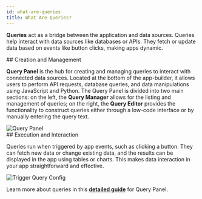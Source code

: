 ```yaml
---
id: what-are-queries
title: What Are Queries?
---
```


**Queries** act as a bridge between the application and data sources. Queries help interact with data sources like databases or APIs. They fetch or update data based on events like button clicks, making apps dynamic.

<div>
## Creation and Management

**Query Panel** is the hub for creating and managing queries to interact with connected data sources. Located at the bottom of the app-builder, it allows users to perform API requests, database queries, and data manipulations using JavaScript and Python. The Query Panel is divided into two main sections: on the left, the **Query Manager** allows for the listing and management of queries; on the right, the **Query Editor** provides the functionality to construct queries either through a low-code interface or by manually entering the query text.


<div style={{textAlign: 'center'}}>
    <img style={{padding: '10px'}} className="screenshot-full" src="/img/tooljet-concepts/what-are-queries/query-panel.png" alt="Query Panel" />
</div>

</div>

<div>
## Execution and Interaction

Queries run when triggered by app events, such as clicking a button. They can fetch new data or change existing data, and the results can be displayed in the app using tables or charts. This makes data interaction in your app straightforward and effective.

<div style={{textAlign: 'center'}}>
    <img style={{padding: '10px'}} className="screenshot-full" src="/img/tooljet-concepts/what-are-queries/trigger-query.png" alt="Trigger Query Config" />
</div>

</div>

Learn more about queries in this **[detailed guide](/docs/app-builder/query-panel/)** for Query Panel. 









